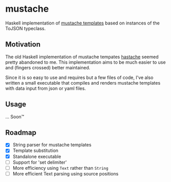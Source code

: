 # mustache

Haskell implementation of [mustache templates][mustache-homepage] based on instances of the ToJSON typeclass.

[mustache-homepage]: https://mustache.github.io

## Motivation

The old Haskell implementation of mustache tempates [hastache][] seemed pretty abandoned to me. This implementation aims to be much easier to use and (fingers crossed) better maintained.

[hastache]: https://hackage.haskell.org/package/hastache

Since it is so easy to use and requires but a few files of code, I've also written a small executable that compiles and renders mustache templates with data input from json or yaml files.

## Usage

... Soon™

## Roadmap

- [x] String parser for mustache templates
- [x] Template substitution
- [x] Standalone executable
- [ ] Support for 'set delimiter'
- [ ] More efficiency using `Text` rather than `String`
- [ ] More efficient Text parsing using source positions

